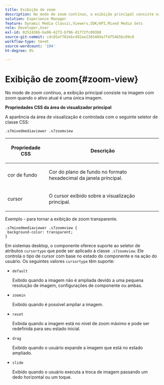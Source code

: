 ```yaml
---
title: Exibição de zoom
description: No modo de zoom contínuo, a exibição principal consiste na imagem com zoom quando o ativo atual é uma única imagem.
solution: Experience Manager
feature: Dynamic Media Classic,Viewers,SDK/API,Mixed Media Sets
role: Developer,User
exl-id: 0252436b-ba96-4273-b796-d1772fc093b0
source-git-commit: cdc85af782ebc492ae2303469a7f4f54b5bc09c8
workflow-type: tm+mt
source-wordcount: '194'
ht-degree: 0%

---
```


# Exibição de zoom{#zoom-view}

No modo de zoom contínuo, a exibição principal consiste na imagem com zoom quando o ativo atual é uma única imagem.

<!--<a id="section_061E550C1C1D4DB2BD663A898895B38C"></a>-->

**Propriedades CSS da área do visualizador principal**

A aparência da área de visualização é controlada com o seguinte seletor de classe CSS:

```
.s7mixedmediaviewer .s7zoomview
```

<table id="table_94EE3F5BBE4547C0B4943471CEE7EDE4"> 
 <thead> 
  <tr> 
   <th colname="col1" class="entry"> <p> Propriedade CSS </p> </th> 
   <th colname="col2" class="entry"> <p>Descrição </p> </th> 
  </tr> 
 </thead>
 <tbody> 
  <tr> 
   <td colname="col1"> <p> <span class="codeph"> cor de fundo </span> </p> </td> 
   <td colname="col2"> <p> Cor do plano de fundo no formato hexadecimal da janela principal. </p> </td> 
  </tr> 
  <tr> 
   <td colname="col1"> <p> <span class="codeph"> cursor </span> </p> </td> 
   <td colname="col2"> <p>O cursor exibido sobre a visualização principal. </p> </td> 
  </tr> 
 </tbody> 
</table>

Exemplo - para tornar a exibição de zoom transparente.

```
.s7mixedmediaviewer .s7zoomview { 
 background-color: transparent; 
}
```

Em sistemas desktop, o componente oferece suporte ao seletor de atributos `cursortype` que pode ser aplicado à classe `.s7zoomview`. Ele controla o tipo de cursor com base no estado do componente e na ação do usuário. Os seguintes valores `cursortype` têm suporte:

* `default`

  Exibido quando a imagem não é ampliada devido a uma pequena resolução de imagem, configurações de componente ou ambas.

* `zoomin`

  Exibido quando é possível ampliar a imagem.

* `reset`

  Exibida quando a imagem está no nível de zoom máximo e pode ser redefinida para seu estado inicial.

* `drag`

  Exibido quando o usuário expande a imagem que está no estado ampliado.

* `slide`

  Exibido quando o usuário executa a troca de imagem passando um dedo horizontal ou um toque.
